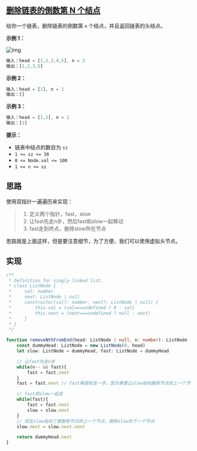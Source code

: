 ## [删除链表的倒数第 N 个结点](https://leetcode.cn/problems/remove-nth-node-from-end-of-list/)

给你一个链表，删除链表的倒数第 `n` 个结点，并且返回链表的头结点。

**示例 1：**

![img](https://assets.leetcode.com/uploads/2020/10/03/remove_ex1.jpg)

```js
输入：head = [1,2,3,4,5], n = 2
输出：[1,2,3,5]
```

**示例 2：**

```js
输入：head = [1], n = 1
输出：[]
```

**示例 3：**

```js
输入：head = [1,2], n = 1
输出：[1]
```

**提示：**

- 链表中结点的数目为 `sz`
- `1 <= sz <= 30`
- `0 <= Node.val <= 100`
- `1 <= n <= sz`

## 思路

使用双指针一遍遍历来实现：

> 1. 定义两个指针，fast，slow
> 2. 让fast先走n步，然后fast和slow一起移动
> 3. fast走到终点，删除slow所在节点

思路就是上面这样，但是要注意细节，为了方便，我们可以使用虚拟头节点。

## 实现

```typescript
/**
 * Definition for singly-linked list.
 * class ListNode {
 *     val: number
 *     next: ListNode | null
 *     constructor(val?: number, next?: ListNode | null) {
 *         this.val = (val===undefined ? 0 : val)
 *         this.next = (next===undefined ? null : next)
 *     }
 * }
 */

function removeNthFromEnd(head: ListNode | null, n: number): ListNode | null {
    const dummyHead: ListNode = new ListNode(0, head)
    let slow: ListNode = dummyHead, fast: ListNode = dummyHead

    // 让fast先走n步
    while(n-- && fast){
        fast = fast.next
    }
    fast = fast.next // fast再提前走一步，因为需要让slow指向删除节点的上一个节点

    // fast和slow一起走
    while(fast){
        fast = fast.next
        slow = slow.next
    }
    // 现在slow指向了要删除节点的上一个节点，删除slow的下一个节点
    slow.next = slow.next.next

    return dummyHead.next
}
```

